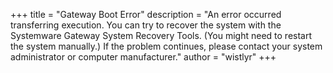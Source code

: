 +++
title = "Gateway Boot Error"
description = "An error occurred transferring execution. You can try to recover the system with the Systemware Gateway System Recovery Tools. (You might need to restart the system manually.) If the problem continues, please contact your system administrator or computer manufacturer."
author = "wistlyr"
+++
